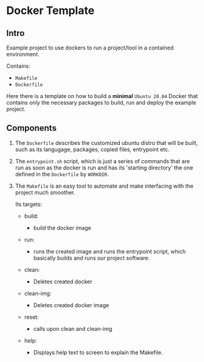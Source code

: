 # Docker Template
## Intro
Example project to use dockers to run a project/tool in a contained environment.

Contains:
- `Makefile`
- `Dockerfile`

Here there is a template on how to build a **minimal** `Ubuntu 20.04` Docker that contains
only the necessary packages to build, run and deploy the example project.

## Components

1. The `Dockerfile` describes the customized ubuntu distro that will be built, such as its
langugage, packages, copied files, entrypoint etc.

2. The `entrypoint.sh` script, which is just a series of commands that are run as soon as
   the docker is run and has its 'starting directory' the one defined in the `Dockerfile`
   by `WORKDIR`.

3. The `Makefile` is an easy tool to automate and make interfacing with the project much
   smoother.

   Its targets:
    - build:
        - build the docker image

    - run:
        - runs the created image and runs the entrypoint script, which basically builds
            and runs our project software.

    - clean:
        - Deletes created docker

    - clean-img:
        - Deletes created docker image

    - reset:
        - calls upon clean and clean-img

    - help:
        - Displays help text to screen to explain the Makefile.
